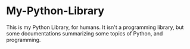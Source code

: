 # My-Python-Library
This is my Python Library, for humans. It isn't a programming library, but some documentations summarizing some topics of Python, and programming.
